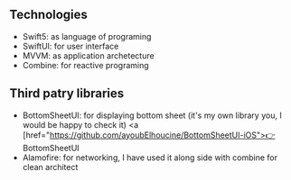 ## Technologies
* Swift5: as language of programing
* SwiftUI: for user interface
* MVVM: as application archetecture
* Combine: for reactive programing

## Third patry libraries
* BottomSheetUI: for displaying bottom sheet (it's my own library you, I would be happy to check it) <a [href="https://github.com/ayoubElhoucine/BottomSheetUI-iOS">👉 BottomSheetUI</a>
* Alamofire: for networking, I have used it along side with combine for clean architect
